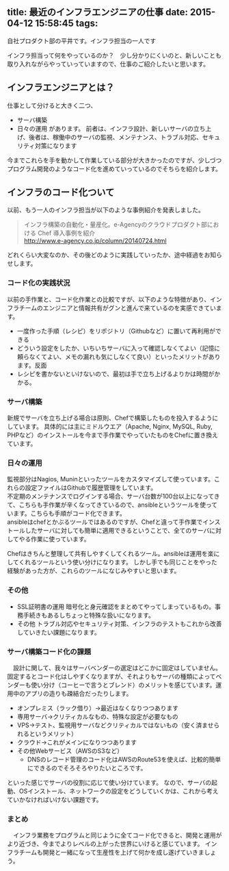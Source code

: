 title: 最近のインフラエンジニアの仕事
date: 2015-04-12 15:58:45
tags:
---

自社プロダクト部の平井です。インフラ担当の一人です

インフラ担当って何をやっているのか？　少し分かりにくいのと、新しいことも取り入れながらやっていっていますので、仕事のご紹介したいと思います。


## インフラエンジニアとは？
仕事として分けると大きく二つ、
* サーバ構築
* 日々の運用
があります。
前者は、インフラ設計、新しいサーバの立ち上げ、後者は、稼働中のサーバの監視、メンテナンス、トラブル対応、セキュリティ対策になります

今までこれらを手を動かして作業している部分が大きかったのですが、少しづつプログラム開発のようなコード化を進めていっているのでそちらを紹介します。

## インフラのコード化ついて
以前、もう一人のインフラ担当が以下のような事例紹介を発表しました。
> インフラ構築の自動化・量産化。e-Agencyのクラウドプロダクト部における Chef 導入事例を紹介  
> http://www.e-agency.co.jp/column/20140724.html  

どれくらい大変なのか、その後どのように実践していったか、途中経過をお知らせします。

### コード化の実践状況

 以前の手作業と、コード化作業との比較ですが、以下のような特徴があり、インフラチームのエンジニアと情報共有がグンと進んで来ているのを実感できています。

* 一度作った手順（レシピ）をリポジトリ（Githubなど）に置いて再利用ができる
* どういう設定をしたか、いちいちサーバに入って確認しなくてよい（記憶に頼らなくてよい、メモの漏れも気にしなくて良い）といったメリットがあります。反面
* レシピを書かないといけないので、最初は手で立ち上げるよりかは時間がかかる。

### サーバ構築
新規でサーバを立ち上げる場合は原則、Chefで構築したものを投入するようにしています。
具体的には主にミドルウエア（Apache, Nginx, MySQL, Ruby, PHPなど）のインストールを今まで手作業でやっていたものをChefに置き換えています。  

### 日々の運用
監視部分はNagios, Muninといったツールをカスタマイズして使っています。これらの設定ファイルはGithubで履歴管理をしています。  
不定期のメンテナンスでログインする場合、サーバ台数が100台以上になってきて、こちらも手作業が辛くなってきているので、ansibleというツールを使っています。こちらも手順がコード化できます。  
ansibleはchefとかぶるツールではあるのですが、Chefと違って手作業でインストールしたサーバに対しても簡単に適用できるということで、全てのサーバに対してやる作業に使っています。

Chefはきちんと整理して共有しやすくしてくれるツール。ansibleは運用を楽にしてくれるツールという使い分けになります。
しかし手でも同じことをやった経験があった方が、これらのツールになじみやすいと思います。

### その他
* SSL証明書の運用
暗号化と身元確認をまとめてやってしまっているもの。事務手続きもあるしちょっと特殊な扱いになります。
* その他
トラブル対応やセキュリティ対策、インフラのテストもこれから改善していきたい課題になります。

### サーバ構築コード化の課題

　設計に関して、我々はサーバベンダーの選定はどこかに固定はしていません。固定するとコード化はしやすくなりますが、それよりもサーバの種類によってベンダーも使い分け（コーヒーで言うとブレンド）のメリットを感じています。運用中のアプリの造りも疎結合だったりします。
* オンプレミス（ラック借り）→最近はなくなりつつあります
* 専用サーバ→クリティカルなもの、特殊な設定が必要なもの
* VPS→テスト、監視用サーバなどクリティカルではないもの（安く済ませられるというメリット）
* クラウド→これがメインになりつつあります
* その他Webサービス（AWSのS3など）
    * DNSのレコード管理のコード化はAWSのRoute53を使えば、比較的簡単にできるのでそろそろやりたいところです。

といった感じでサーバの役割に応じて使い分けています。
なので、サーバの起動、OSインストール、ネットワークの設定をどうしていくかは、これから考えていかなければいけない課題です。


### まとめ
　インフラ業務をプログラムと同じように全てコード化できると、開発と運用がより近づき、今までよりレベルの上がった世界にいけると感じています。
インフラチームも開発と一緒になって生産性を上げて何かを成し遂げていきましょう。
